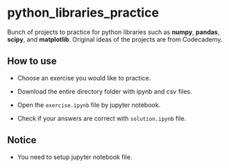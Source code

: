# python_libraries_practice
Bunch of projects to practice for python libraries such as **numpy**, **pandas**, **scipy**, and **matplotlib**. Original ideas of the projects are from Codecademy.

## How to use
  - Choose an exercise you would like to practice.

  - Download the entire directory folder with ipynb and csv files.

  - Open the ```exercise.ipynb``` file by jupyter notebook.

  - Check if your answers are correct with ```solution.ipynb``` file.

## Notice
  - You need to setup jupyter notebook file.
